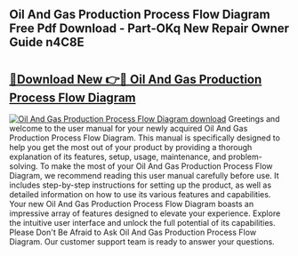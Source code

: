## Oil And Gas Production Process Flow Diagram Free Pdf Download - Part-OKq New Repair Owner Guide n4C8E

# <h2><a href="http://dfkfqj.blite.top/?on=Oil+And+Gas+Production+Process+Flow+Diagram">🔗Download New 👉🔴 Oil And Gas Production Process Flow Diagram</a></h2>

[![Oil And Gas Production Process Flow Diagram download](https://i.imgur.com/lujVjoI.png)](http://dfkfqj.blite.top/?on=Oil+And+Gas+Production+Process+Flow+Diagram)
Greetings and welcome to the user manual for your newly acquired Oil And Gas Production Process Flow Diagram. This manual is specifically designed to help you get the most out of your product by providing a thorough explanation of its features, setup, usage, maintenance, and problem-solving. To make the most of your Oil And Gas Production Process Flow Diagram, we recommend reading this user manual carefully before use. It includes step-by-step instructions for setting up the product, as well as detailed information on how to use its various features and capabilities. Your new Oil And Gas Production Process Flow Diagram boasts an impressive array of features designed to elevate your experience. Explore the intuitive user interface and unlock the full potential of its capabilities. Please Don't Be Afraid to Ask Oil And Gas Production Process Flow Diagram. Our customer support team is ready to answer your questions.
